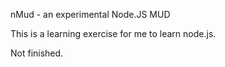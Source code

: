 nMud - an experimental Node.JS MUD

This is a learning exercise for me to learn node.js.

Not finished.
